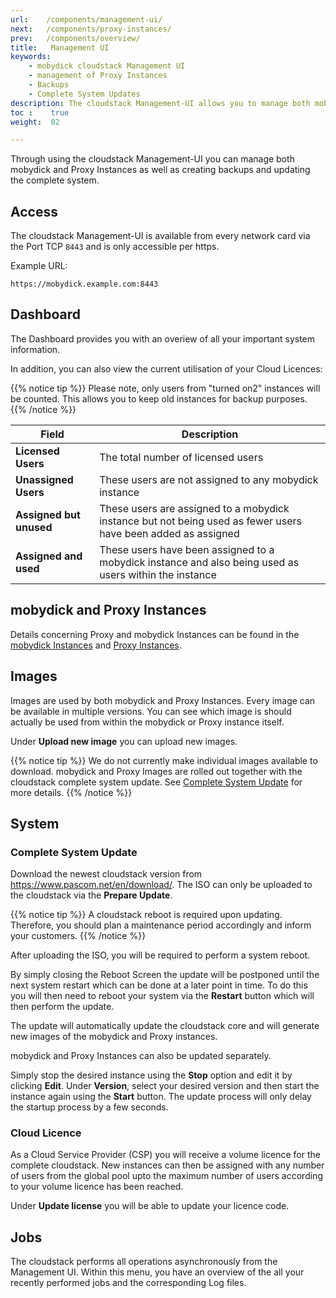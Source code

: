 ```yaml
---
url:    /components/management-ui/
next:   /components/proxy-instances/
prev:   /components/overview/
title:   Management UI
keywords:
    - mobydick cloudstack Management UI
    - management of Proxy Instances
    - Backups
    - Complete System Updates
description: The cloudstack Management-UI allows you to manage both mobydick and Proxy Instances as well as create backups and update the complete system.    
toc :    true
weight:  02

---
```

Through using the cloudstack Management-UI you can manage both mobydick and Proxy Instances as well as creating backups and updating the complete system.

## Access

The cloudstack Management-UI is available from every network card via the Port TCP `8443` and is only accessible per https.

Example URL:
```
https://mobydick.example.com:8443
```

## Dashboard

The Dashboard provides you with an overiew of all your important system information.

In addition, you can also view the current utilisation of your Cloud Licences:

{{% notice tip %}}
Please note, only users from "turned on2" instances will be counted.
This allows you to keep old instances for backup purposes.
{{% /notice %}}

|Field|Description|
|---|---|
|**Licensed Users**|The total number of licensed users|
|**Unassigned Users**|These users are not assigned to any mobydick instance|
|**Assigned but unused**|These users are assigned to a mobydick instance but not being used as fewer users have been added as assigned |
|**Assigned and used**|These users have been assigned to a mobydick instance and also being used as users within the instance|

## mobydick and Proxy Instances

Details concerning Proxy and mobydick Instances can be found in the
[mobydick Instances](../mobydick-instances/) and
[Proxy Instances](../proxy-instances/).

## Images

Images are used by both mobydick and Proxy Instances. Every image can be available in multiple versions. You can see which image is should actually be used from within the mobydick or Proxy instance itself.

Under **Upload new image** you can upload new images.

{{% notice tip %}}
We do not currently make individual images available to download. mobydick
and Proxy Images are rolled out together with the cloudstack complete system update. See [Complete System Update](#complete-system-update) for more details.
{{% /notice %}}

## System

### Complete System Update

Download the newest cloudstack version from https://www.pascom.net/en/download/. The ISO can only be uploaded to the cloudstack via the **Prepare Update**.

{{% notice tip %}}
A cloudstack reboot is required upon updating. Therefore, you should plan a maintenance period accordingly and inform your customers.
{{% /notice %}}

After uploading the ISO, you will be required to perform a system reboot.

By simply closing the Reboot Screen the update will be postponed until the next system restart which can be done at a later point in time. To do this you will then need to reboot your system via the  **Restart** button which will then perform the update.

The update will automatically update the cloudstack core and will generate new images of the mobydick and Proxy instances.

mobydick and Proxy Instances can also be updated separately.

Simply stop the desired instance using the **Stop** option and edit it by clicking **Edit**. Under **Version**, select your desired version and then start the instance again using the **Start** button. The update process will only delay the startup process by a few seconds.

### Cloud Licence

As a Cloud Service Provider (CSP) you will receive a volume licence for the complete cloudstack. New instances can then be assigned with any number of users from the global pool upto the maximum number of users according to your volume licence has been reached.

Under **Update license** you will be able to update your licence code.

## Jobs

The cloudstack performs all operations asynchronously from the Management UI. Within this menu, you have an overview of the all your recently performed jobs and the corresponding Log files.
